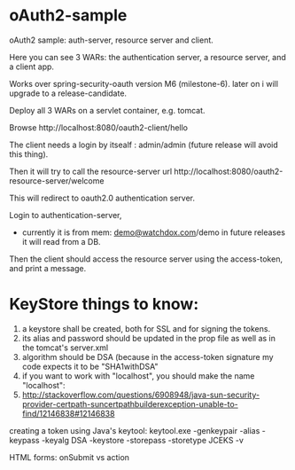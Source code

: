 oAuth2-sample
=============

oAuth2 sample: auth-server, resource server and client.

Here you can see 3 WARs: the authentication server, a resource server, and a client app.

Works over spring-security-oauth version M6 (milestone-6).
later on i will upgrade to a release-candidate.



Deploy all 3 WARs on a servlet container, e.g. tomcat.

Browse http://localhost:8080/oauth2-client/hello

The client needs a login by itsealf : admin/admin (future release will avoid this thing).

Then it will try to call the resource-server url http://localhost:8080/oauth2-resource-server/welcome

This will redirect to oauth2.0 authentication server.

Login to authentication-server, 
- currently it is from mem: demo@watchdox.com/demo
in future releases it will read from a DB.

Then the client should access the resource server using the access-token, and print a message.


KeyStore things to know:
========================
1. a keystore shall be created, both for SSL and for signing the tokens.
2. its alias and password should be updated in the prop file as well as in the tomcat's server.xml
3. algorithm should be DSA (because in the access-token signature my code expects it to be "SHA1withDSA"
4. if you want to work with "localhost", you should make the name "localhost": 
5. http://stackoverflow.com/questions/6908948/java-sun-security-provider-certpath-suncertpathbuilderexception-unable-to-find/12146838#12146838

creating a token using Java's keytool:
keytool.exe -genkeypair -alias <alias> -keypass <key-password> -keyalg DSA -keystore <file-name> -storepass <ks-password> -storetype JCEKS -v


HTML forms:
onSubmit vs action